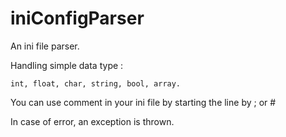# iniConfigParser
An ini file parser.

Handling simple data type : 
	
	int, float, char, string, bool, array.

You can use comment in your ini file by starting the line by ; or #

In case of error, an exception is thrown.